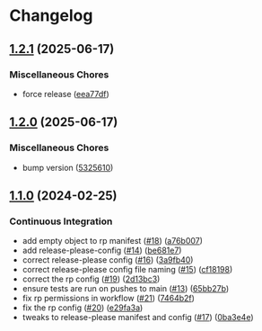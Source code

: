 # Changelog

## [1.2.1](https://github.com/m-smiff/uk_academic_calendar/compare/uk_academic_calendar/v1.2.0...uk_academic_calendar/v1.2.1) (2025-06-17)


### Miscellaneous Chores

* force release ([eea77df](https://github.com/m-smiff/uk_academic_calendar/commit/eea77dfb3794ff6bf9c0cfdda15ed8f8b99a0c2a))

## [1.2.0](https://github.com/m-smiff/uk_academic_calendar/compare/uk_academic_calendar/v1.1.0...uk_academic_calendar/v1.2.0) (2025-06-17)


### Miscellaneous Chores

* bump version ([5325610](https://github.com/m-smiff/uk_academic_calendar/commit/5325610ad9f2e43dd5d39c3286ff274a288d311a))

## [1.1.0](https://github.com/m-smiff/uk_academic_calendar/compare/uk_academic_calendar-v1.0.1...uk_academic_calendar/v1.1.0) (2024-02-25)


### Continuous Integration

* add empty object to rp manifest ([#18](https://github.com/m-smiff/uk_academic_calendar/issues/18)) ([a76b007](https://github.com/m-smiff/uk_academic_calendar/commit/a76b007d52415e50f4960ebae5536992dc76917d))
* add release-please-config ([#14](https://github.com/m-smiff/uk_academic_calendar/issues/14)) ([be681e7](https://github.com/m-smiff/uk_academic_calendar/commit/be681e7352346f5f299e6f74086ac62bc9f72ea9))
* correct release-please config ([#16](https://github.com/m-smiff/uk_academic_calendar/issues/16)) ([3a9fb40](https://github.com/m-smiff/uk_academic_calendar/commit/3a9fb4020cff5c5a7effeb9261ebfd36ca7793a7))
* correct release-please config file naming ([#15](https://github.com/m-smiff/uk_academic_calendar/issues/15)) ([cf18198](https://github.com/m-smiff/uk_academic_calendar/commit/cf181986340f70caf17f689b36fcb318b4e9f073))
* correct the rp config ([#19](https://github.com/m-smiff/uk_academic_calendar/issues/19)) ([2d13bc3](https://github.com/m-smiff/uk_academic_calendar/commit/2d13bc380614c6ff429aa2d02c2181ff9e7d1d00))
* ensure tests are run on pushes to main ([#13](https://github.com/m-smiff/uk_academic_calendar/issues/13)) ([65bb27b](https://github.com/m-smiff/uk_academic_calendar/commit/65bb27bdbfc0ea243d8cd2a0de47df5e19d092fb))
* fix rp permissions in workflow ([#21](https://github.com/m-smiff/uk_academic_calendar/issues/21)) ([7464b2f](https://github.com/m-smiff/uk_academic_calendar/commit/7464b2fde32e99efea5917e00922dacc51d463bc))
* fix the rp config ([#20](https://github.com/m-smiff/uk_academic_calendar/issues/20)) ([e29fa3a](https://github.com/m-smiff/uk_academic_calendar/commit/e29fa3a450cdff41cf1bbef84769ffe24253d5e3))
* tweaks to release-please manifest and config ([#17](https://github.com/m-smiff/uk_academic_calendar/issues/17)) ([0ba3e4e](https://github.com/m-smiff/uk_academic_calendar/commit/0ba3e4efbb22002e008d2730dab97e3927072ad3))

